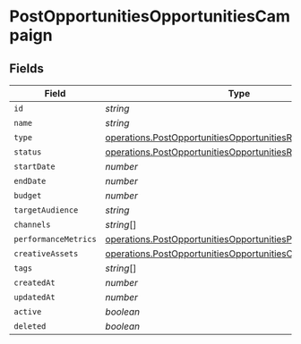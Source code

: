 # PostOpportunitiesOpportunitiesCampaign


## Fields

| Field                                                                                                                                      | Type                                                                                                                                       | Required                                                                                                                                   | Description                                                                                                                                |
| ------------------------------------------------------------------------------------------------------------------------------------------ | ------------------------------------------------------------------------------------------------------------------------------------------ | ------------------------------------------------------------------------------------------------------------------------------------------ | ------------------------------------------------------------------------------------------------------------------------------------------ |
| `id`                                                                                                                                       | *string*                                                                                                                                   | :heavy_minus_sign:                                                                                                                         | N/A                                                                                                                                        |
| `name`                                                                                                                                     | *string*                                                                                                                                   | :heavy_minus_sign:                                                                                                                         | N/A                                                                                                                                        |
| `type`                                                                                                                                     | [operations.PostOpportunitiesOpportunitiesResponseType](../../models/operations/postopportunitiesopportunitiesresponsetype.md)             | :heavy_minus_sign:                                                                                                                         | N/A                                                                                                                                        |
| `status`                                                                                                                                   | [operations.PostOpportunitiesOpportunitiesResponseStatus](../../models/operations/postopportunitiesopportunitiesresponsestatus.md)         | :heavy_minus_sign:                                                                                                                         | N/A                                                                                                                                        |
| `startDate`                                                                                                                                | *number*                                                                                                                                   | :heavy_minus_sign:                                                                                                                         | N/A                                                                                                                                        |
| `endDate`                                                                                                                                  | *number*                                                                                                                                   | :heavy_minus_sign:                                                                                                                         | N/A                                                                                                                                        |
| `budget`                                                                                                                                   | *number*                                                                                                                                   | :heavy_minus_sign:                                                                                                                         | N/A                                                                                                                                        |
| `targetAudience`                                                                                                                           | *string*                                                                                                                                   | :heavy_minus_sign:                                                                                                                         | N/A                                                                                                                                        |
| `channels`                                                                                                                                 | *string*[]                                                                                                                                 | :heavy_minus_sign:                                                                                                                         | N/A                                                                                                                                        |
| `performanceMetrics`                                                                                                                       | [operations.PostOpportunitiesOpportunitiesPerformanceMetrics](../../models/operations/postopportunitiesopportunitiesperformancemetrics.md) | :heavy_minus_sign:                                                                                                                         | N/A                                                                                                                                        |
| `creativeAssets`                                                                                                                           | [operations.PostOpportunitiesOpportunitiesCreativeAssets](../../models/operations/postopportunitiesopportunitiescreativeassets.md)         | :heavy_minus_sign:                                                                                                                         | N/A                                                                                                                                        |
| `tags`                                                                                                                                     | *string*[]                                                                                                                                 | :heavy_minus_sign:                                                                                                                         | N/A                                                                                                                                        |
| `createdAt`                                                                                                                                | *number*                                                                                                                                   | :heavy_minus_sign:                                                                                                                         | N/A                                                                                                                                        |
| `updatedAt`                                                                                                                                | *number*                                                                                                                                   | :heavy_minus_sign:                                                                                                                         | N/A                                                                                                                                        |
| `active`                                                                                                                                   | *boolean*                                                                                                                                  | :heavy_minus_sign:                                                                                                                         | N/A                                                                                                                                        |
| `deleted`                                                                                                                                  | *boolean*                                                                                                                                  | :heavy_minus_sign:                                                                                                                         | N/A                                                                                                                                        |